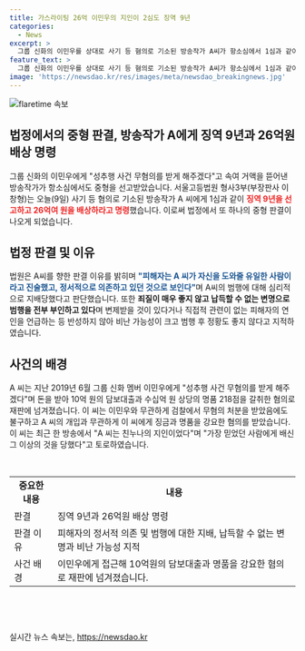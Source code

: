 ```yaml
---
title: 가스라이팅 26억 이민우의 지인이 2심도 징역 9년
categories:
  - News
excerpt: >
  그룹 신화의 이민우를 상대로 사기 등 혐의로 기소된 방송작가 A씨가 항소심에서 1심과 같이 징역 9년과 26억여 원을 배상하라는 판결을 받았습니다. 이민우는 A씨에게 10억 원의 대출과 명품 218점을 갈취당했으며, 법원은 A씨의 행위를 심리적 지배로 판단하고, 죄질이 매우 좋지 않아라고 지적했습니다. A씨는 이민우에게 자신의 검찰 인맥을 이용하여 무혐의를 받을 수 있도록 도와준다는 거짓말로 돈을 빼앗았으나, 이민우가 무혐의를 받은건 A씨와 무관한 사실이었습니다.
feature_text: >
  그룹 신화의 이민우를 상대로 사기 등 혐의로 기소된 방송작가 A씨가 항소심에서 1심과 같이 징역 9년과 26억여 원을 배상하라는 판결을 받았습니다. 이민우는 A씨에게 10억 원의 대출과 명품 218점을 갈취당했으며, 법원은 A씨의 행위를 심리적 지배로 판단하고, 죄질이 매우 좋지 않아라고 지적했습니다. A씨는 이민우에게 자신의 검찰 인맥을 이용하여 무혐의를 받을 수 있도록 도와준다는 거짓말로 돈을 빼앗았으나, 이민우가 무혐의를 받은건 A씨와 무관한 사실이었습니다.
image: 'https://newsdao.kr/res/images/meta/newsdao_breakingnews.jpg'
---
```


<p><img src="https://newsdao.kr/res/images/meta/newsdao_breakingnews.jpg" alt="flaretime 속보" /></p>

<h2> 법정에서의 중형 판결, 방송작가 A에게 징역 9년과 26억원 배상 명령 </h2>

<p data-ke-size="size16"></p>

<p>그룹 신화의 이민우에게 "성추행 사건 무혐의를 받게 해주겠다"고 속여 거액을 뜯어낸 방송작가가 항소심에서도 중형을 선고받았습니다. 서울고등법원 형사3부(부장판사 이창형)는 오늘(9일) 사기 등 혐의로 기소된 방송작가 A 씨에게 1심과 같이 <b><span style="color: #ee2323;">징역 9년을 선고하고 26억여 원을 배상하라고 명령</span></b>했습니다. 이로써 법정에서 또 하나의 중형 판결이 나오게 되었습니다.</p>

<p data-ke-size="size16"></p>

<h2 data-ke-size="size26">법정 판결 및 이유</h2>

<p data-ke-size="size16"></p>

<p>법원은 A씨를 향한 판결 이유를 밝히며 <b><span style="color: #1a5490;">"피해자는 A 씨가 자신을 도와줄 유일한 사람이라고 진술했고, 정서적으로 의존하고 있던 것으로 보인다"</span></b>며 A씨의 범행에 대해 심리적으로 지배당했다고 판단했습니다. 또한 <b>죄질이 매우 좋지 않고 납득할 수 없는 변명으로 범행을 전부 부인하고 있다</b>며 변제받을 것이 있다거나 직접적 관련이 없는 피해자의 연인을 언급하는 등 반성하지 않아 비난 가능성이 크고 범행 후 정황도 좋지 않다고 지적하였습니다. </p>

<p data-ke-size="size16"></p>

<h2 data-ke-size="size26">사건의 배경</h2>

<p data-ke-size="size16"></p>

<p>A 씨는 지난 2019년 6월 그룹 신화 멤버 이민우에게 "성추행 사건 무혐의를 받게 해주겠다"며 돈을 받아 10억 원의 담보대출과 수십억 원 상당의 명품 218점을 갈취한 혐의로 재판에 넘겨졌습니다. 이 씨는 이민우와 무관하게 검찰에서 무혐의 처분을 받았음에도 불구하고 A 씨의 개입과 무관하게 이 씨에게 징금과 명품을 강요한 혐의를 받았습니다. 이 씨는 최근 한 방송에서 "A 씨는 친누나의 지인이었다"며 "가장 믿었던 사람에게 배신 그 이상의 것을 당했다"고 토로하였습니다.</p>

<p data-ke-size="size16">&nbsp;</p>

<table>
    <tbody>
        <tr>
            <td style="text-align: center; height: 17px;"><b>중요한 내용</b></td>
            <td style="text-align: center; height: 17px;"><b>내용</b></td>
        </tr>
        <tr>
            <td style="text-align: left; height: 17px;">판결</td>
            <td style="text-align: left; height: 17px;">징역 9년과 26억원 배상 명령</td>
        </tr>
        <tr>
            <td style="text-align: left; height: 17px;">판결 이유</td>
            <td style="text-align: left; height: 17px;">피해자의 정서적 의존 및 범행에 대한 지배, 납득할 수 없는 변명과 비난 가능성 지적</td>
        </tr>
        <tr>
            <td style="text-align: left; height: 17px;">사건 배경</td>
            <td style="text-align: left; height: 17px;">이민우에게 접근해 10억원의 담보대출과 명품을 강요한 혐의로 재판에 넘겨졌습니다.</td>
        </tr>
    </tbody>
</table>

<p data-ke-size="size16">&nbsp;</p>

<p data-ke-size="size16">&nbsp;</p>
실시간 뉴스 속보는, <a href="https://newsdao.kr" rel="dofollow">https://newsdao.kr</a>


